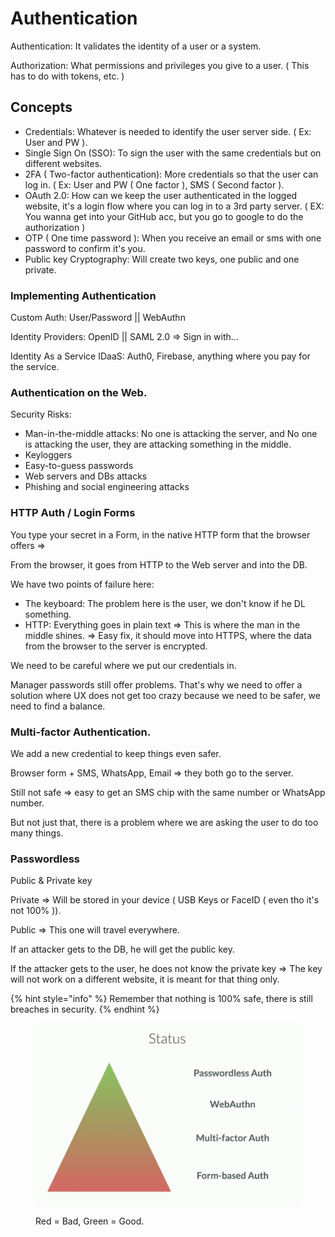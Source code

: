 # Authentication

Authentication: It validates the identity of a user or a system.

Authorization: What permissions and privileges you give to a user. ( This has to do with tokens, etc. )

## Concepts

* Credentials: Whatever is needed to identify the user server side. ( Ex: User and PW ).
* Single Sign On (SSO): To sign the user with the same credentials but on different websites.
* 2FA ( Two-factor authentication): More credentials so that the user can log in. ( Ex: User and PW ( One factor ), SMS ( Second factor ).
* OAuth 2.0: How can we keep the user authenticated in the logged website, it's a login flow where you can log in to a 3rd party server. ( EX: You wanna get into your GitHub acc, but you go to google to do the authorization )&#x20;
* OTP ( One time password ): When you receive an email or sms with one password to confirm it's you.
* Public key Cryptography: Will create two keys, one public and one private.

### &#x20; Implementing Authentication

Custom Auth: User/Password || WebAuthn

Identity Providers: OpenID || SAML 2.0 => Sign in with...

Identity As a Service IDaaS: Auth0, Firebase, anything where you pay for the service.

### Authentication on the Web.

Security Risks:

* Man-in-the-middle attacks: No one is attacking the server, and No one is attacking the user, they are attacking something in the middle.
* Keyloggers
* Easy-to-guess passwords
* Web servers and DBs attacks
* Phishing and social engineering attacks

### HTTP Auth / Login Forms

You type your secret in a Form, in the native HTTP form that the browser offers =>&#x20;

From the browser, it goes from HTTP to the Web server and into the DB.

We have two points of failure here:&#x20;

* The keyboard: The problem here is the user, we don't know if he DL something.
* HTTP: Everything goes in plain text => This is where the man in the middle shines. => Easy fix, it should move into HTTPS, where the data from the browser to the server is encrypted.

We need to be careful where we put our credentials in.

Manager passwords still offer problems. That's why we need to offer a solution where UX does not get too crazy because we need to be safer, we need to find a balance.

### Multi-factor Authentication.

We add a new credential to keep things even safer.

Browser form + SMS, WhatsApp, Email => they both go to the server.

Still not safe => easy to get an SMS chip with the same number or WhatsApp number.&#x20;

But not just that, there is a problem where we are asking the user to do too many things.

### Passwordless

Public & Private key&#x20;

Private => Will be stored in your device ( USB Keys or FaceID ( even tho it's not 100% )).

Public => This one will travel everywhere.

If an attacker gets to the DB, he will get the public key.

If the attacker gets to the user, he does not know the private key => The key will not work on a different website, it is meant for that thing only.

{% hint style="info" %}
Remember that nothing is 100% safe, there is still breaches in security.
{% endhint %}

<figure><img src=".gitbook/assets/Screen Shot 2023-03-27 at 21.13.40.png" alt=""><figcaption><p>Red = Bad, Green = Good.</p></figcaption></figure>

